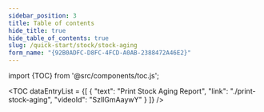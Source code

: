 ```yaml
---
sidebar_position: 3
title: Table of contents
hide_title: true
hide_table_of_contents: true
slug: /quick-start/stock/stock-aging
form_name: "{92B0ADFC-D8FC-4FCD-A0AB-2388472A46E2}"
---
```


import {TOC} from '@src/components/toc.js';

<TOC
dataEntryList = {[
{
  "text": "Print Stock Aging Report",
  "link": "./print-stock-aging",
  "videoId": "SzlIGmAaywY"
}
]}
/>